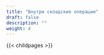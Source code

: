 ```yaml
---
title: "Внутри складские операции"
draft: false
description: ""
weight: 4
---
```


{{< childpages >}}
